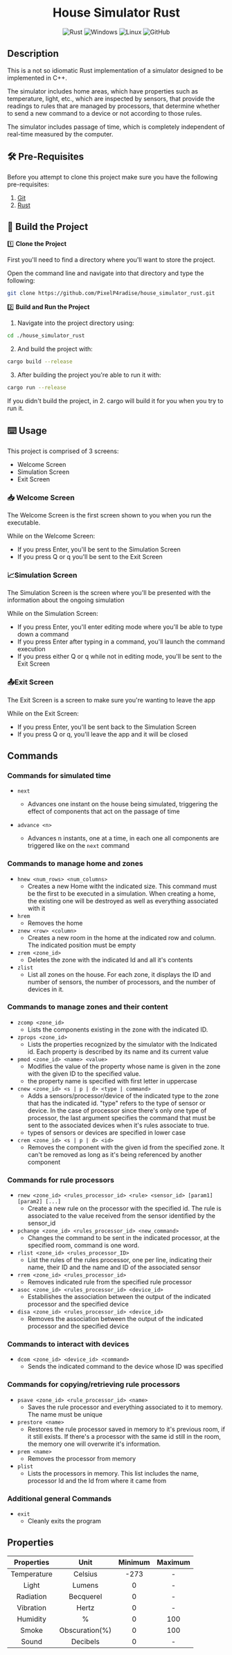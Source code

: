 <h1 align="center"> House Simulator Rust</h1>

<div align="center">
  
![Rust](https://img.shields.io/badge/rust-%23000000.svg?style=for-the-badge&logo=rust&logoColor=white) 
![Windows](https://img.shields.io/badge/Windows-0078D6?style=for-the-badge&logo=windows&logoColor=white)
![Linux](https://img.shields.io/badge/Linux-FCC624?style=for-the-badge&logo=linux&logoColor=black)
![GitHub](https://img.shields.io/badge/github-%23121011.svg?style=for-the-badge&logo=github&logoColor=white)

</div>

## Description

This is a not so idiomatic Rust implementation of a simulator designed to be implemented in C++.

The simulator includes home areas, which have properties such as temperature, light, etc., which are inspected by sensors, that provide the readings to rules that are managed by processors, that determine whether to send a new command to a device or not according to those rules.

The simulator includes passage of time, which is completely independent of real-time measured by the computer.

## 🛠️ Pre-Requisites

Before you attempt to clone this project make sure you have the following pre-requisites:

1. [Git](https://git-scm.com/downloads)
2. [Rust](https://www.rust-lang.org/tools/install)

## 🚀 Build the Project

1️⃣ **Clone the Project**

First you'll need to find a directory where you'll want to store the project.

Open the command line and navigate into that directory and type the following:

```bash
git clone https://github.com/PixelP4radise/house_simulator_rust.git
```

2️⃣ **Build and Run the Project**

1. Navigate into the project directory using:

```bash
cd ./house_simulator_rust
```

2. And build the project with:

```bash
cargo build --release
```

3. After building the project you're able to run it with:

```bash
cargo run --release
```

If you didn't build the project, in 2. cargo will build it for you when you try to run it.

## ⌨️ Usage

This project is comprised of 3 screens:

- Welcome Screen
- Simulation Screen
- Exit Screen

### 📥 Welcome Screen

The Welcome Screen is the first screen shown to you when you run the executable.

While on the Welcome Screen:

- If you press Enter, you'll be sent to the Simulation Screen
- If you press Q or q you'll be sent to the Exit Screen

### 📈Simulation Screen

The Simulation Screen is the screen where you'll be presented with the information about the ongoing simulation

While on the Simulation Screen:

- If you press Enter, you'll enter editing mode where you'll be able to type down a command
- If you press Enter after typing in a command, you'll launch the command execution
- If you press either Q or q while not in editing mode, you'll be sent to the Exit Screen

### 📤Exit Screen

The Exit Screen is a screen to make sure you're wanting to leave the app

While on the Exit Screen:

- If you press Enter, you'll be sent back to the Simulation Screen
- If you press Q or q, you'll leave the app and it will be closed

## Commands

### Commands for simulated time

- `next`

  - Advances one instant on the house being simulated, triggering the effect of components that act on the passage of time

- `advance <n>`
  - Advances n instants, one at a time, in each one all components are triggered like on the `next` command

### Commands to manage home and zones

- `hnew <num_rows> <num_columns>`
  - Creates a new Home witht the indicated size. This command must be the first to be executed in a simulation. When creating a home, the existing one will be destroyed as well as everything associated with it
- `hrem`
  - Removes the home
- `znew <row> <column>`
  - Creates a new room in the home at the indicated row and column. The indicated position must be empty
- `zrem <zone_id>`
  - Deletes the zone with the indicated Id and all it's contents
- `zlist`
  - List all zones on the house. For each zone, it displays the ID and number of sensors, the number of processors, and the number of devices in it.

### Commands to manage zones and their content

- `zcomp <zone_id>`
  - Lists the components existing in the zone with the indicated ID.
- `zprops <zone_id>`
  - Lists the properties recognized by the simulator with the Indicated id. Each property is described by its name and its current value
- `pmod <zone_id> <name> <value>`
  - Modifies the value of the property whose name is given in the zone with the given ID to the specified value.
  - the property name is specified with first letter in uppercase
- `cnew <zone_id> <s | p | d> <type | command>`
  - Adds a sensors/processor/device of the indicated type to the zone that has the indicated id. "type" refers to the type of sensor or device. In the case of processor since there's only one type of processor, the last argument specifies the command that must be sent to the associated devices when it's rules associate to true.
  - types of sensors or devices are specified in lower case
- `crem <zone_id> <s | p | d> <id>`
  - Removes the component with the given id from the specified zone. It can't be removed as long as it's being referenced by another component

### Commands for rule processors

- `rnew <zone_id> <rules_processor_id> <rule> <sensor_id> [param1] [param2] [...]`
  - Create a new rule on the processor with the specified id. The rule is associated to the value received from the sensor identified by the sensor_id
- `pchange <zone_id> <rules_processor_id> <new_command>`
  - Changes the command to be sent in the indicated processor, at the specified room, command is one word.
- `rlist <zone_id> <rules_processor_ID>`
  - List the rules of the rules processor, one per line, indicating their name, their ID and the name and ID of the associated sensor
- `rrem <zone_id> <rules_processor_id>`
  - Removes indicated rule from the specified rule processor
- `asoc <zone_id> <rules_processor_id> <device_id>`
  - Estabilishes the association between the output of the indicated processor and the specified device
- `disa <zone_id> <rules_processor_id> <device_id>`
  - Removes the association between the output of the indicated processor and the specified device

### Commands to interact with devices

- `dcom <zone_id> <device_id> <command>`
  - Sends the indicated command to the device whose ID was specified

### Commands for copying/retrieving rule processors

- `psave <zone_id> <rule_processor_id> <name>`
  - Saves the rule processor and everything associated to it to memory. The name must be unique
- `prestore <name>`
  - Restores the rule processor saved in memory to it's previous room, if it still exists. If there's a processor with the same id still in the room, the memory one will overwrite it's information.
- `prem <name>`
  - Removes the processor from memory
- `plist`
  - Lists the processors in memory. This list includes the name, processor Id and the Id from where it came from

### Additional general Commands

- `exit`
  - Cleanly exits the program

## Properties

| Properties  |      Unit      | Minimum | Maximum |
| :---------: | :------------: | :-----: | :-----: |
| Temperature |    Celsius     |  -273   |    -    |
|    Light    |     Lumens     |    0    |    -    |
|  Radiation  |   Becquerel    |    0    |    -    |
|  Vibration  |     Hertz      |    0    |    -    |
|  Humidity   |       %        |    0    |   100   |
|    Smoke    | Obscuration(%) |    0    |   100   |
|    Sound    |    Decibels    |    0    |    -    |
